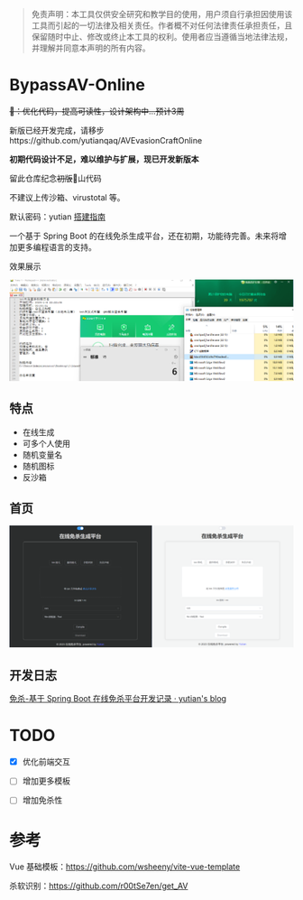 > 免责声明：本工具仅供安全研究和教学目的使用，用户须自行承担因使用该工具而引起的一切法律及相关责任。作者概不对任何法律责任承担责任，且保留随时中止、修改或终止本工具的权利。使用者应当遵循当地法律法规，并理解并同意本声明的所有内容。

# BypassAV-Online

~~🚧：优化代码，提高可读性，设计架构中...预计3周~~

新版已经开发完成，请移步https://github.com/yutianqaq/AVEvasionCraftOnline

**初期代码设计不足，难以维护与扩展，现已开发新版本**

留此仓库纪念~~初版~~💩山代码

不建议上传沙箱、virustotal 等。

默认密码：yutian [搭建指南](https://github.com/yutianqaq/BypassAV-Online/wiki)

一个基于 Spring Boot 的在线免杀生成平台，还在初期，功能待完善。未来将增加更多编程语言的支持。

效果展示

![1-6](README.assets/demo.png)

## 特点

- 在线生成
- 可多个人使用
- 随机变量名
- 随机图标
- 反沙箱

## 首页
![1-6](README.assets/index.png)





## 开发日志

[免杀-基于 Spring Boot 在线免杀平台开发记录 · yutian's blog](https://yutianqaq.github.io/2023/12/28/免杀-基于-Spring-Boot-在线免杀平台开发记录/)


# TODO
- [x] 优化前端交互
- [ ] 增加更多模板
- [ ] 增加免杀性



# 参考

Vue 基础模板：https://github.com/wsheeny/vite-vue-template

杀软识别：https://github.com/r00tSe7en/get_AV

